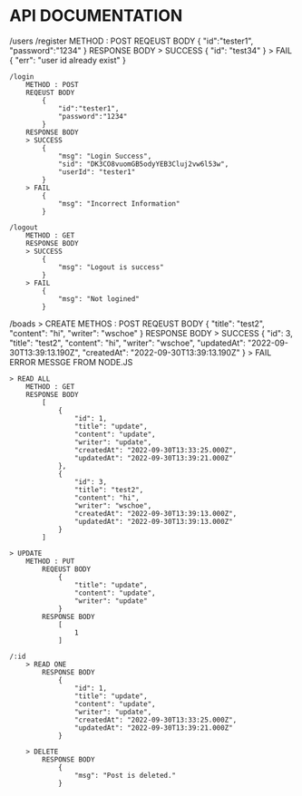 # API DOCUMENTATION
/users
	/register
		METHOD : POST
		REQEUST BODY
            {
                    "id":"tester1",
                    "password":"1234"
            }
		RESPONSE BODY
        > SUCCESS
            {
                "id": "test34"
            }
        > FAIL
            {
                "err": "user id already exist"
            }

	/login
		METHOD : POST
        REQEUST BODY
            {
                "id":"tester1",
                "password":"1234"
            }
        RESPONSE BODY
        > SUCCESS
            {
                "msg": "Login Success",
                "sid": "DK3CO8vuomGB5odyYEB3Cluj2vw6l53w",
                "userId": "tester1"
            }
        > FAIL
            {
                "msg": "Incorrect Information"
            }

	/logout
        METHOD : GET
        RESPONSE BODY
        > SUCCESS
            {
                "msg": "Logout is success"
            }
        > FAIL
            {
                "msg": "Not logined"
            }

/boads
    > CREATE
        METHOS : POST 
        REQEUST BODY
            {
                "title": "test2",
                "content": "hi",
                "writer": "wschoe"
            }
        RESPONSE BODY
        > SUCCESS
            {
                "id": 3,
                "title": "test2",
                "content": "hi",
                "writer": "wschoe",
                "updatedAt": "2022-09-30T13:39:13.190Z",
                "createdAt": "2022-09-30T13:39:13.190Z"
            }
        > FAIL
            ERROR MESSGE FROM NODE.JS
    
    > READ ALL
        METHOD : GET
        RESPONSE BODY
            [
                {
                    "id": 1,
                    "title": "update",
                    "content": "update",
                    "writer": "update",
                    "createdAt": "2022-09-30T13:33:25.000Z",
                    "updatedAt": "2022-09-30T13:39:21.000Z"
                },
                {
                    "id": 3,
                    "title": "test2",
                    "content": "hi",
                    "writer": "wschoe",
                    "createdAt": "2022-09-30T13:39:13.000Z",
                    "updatedAt": "2022-09-30T13:39:13.000Z"
                }
            ]

    > UPDATE
        METHOD : PUT
            REQEUST BODY
                {
                    "title": "update",
                    "content": "update",
                    "writer": "update"
                }
            RESPONSE BODY
                [ 
                    1 
                ]
    
    /:id
        > READ ONE
            RESPONSE BODY
                {
                    "id": 1,
                    "title": "update",
                    "content": "update",
                    "writer": "update",
                    "createdAt": "2022-09-30T13:33:25.000Z",
                    "updatedAt": "2022-09-30T13:39:21.000Z"
                }

        > DELETE 
            RESPONSE BODY
                {
                    "msg": "Post is deleted."
                }
    